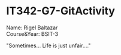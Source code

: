 # IT342-G7-GitActivity

Name: Rigel Baltazar  
Course&Year: BSIT-3  
  
  
"Sometimes... Life is just unfair...."